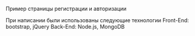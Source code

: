 Пример страницы регистрации и авторизации

При написании были использованы следующие технологии
Front-End: bootstrap, jQuery
Back-End: Node.js, MongoDB